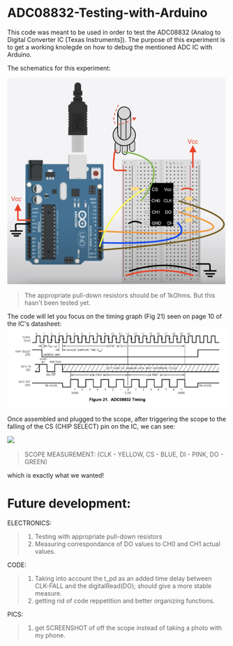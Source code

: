 # ADC08832-Testing-with-Arduino

This code was meant to be used in order to test the ADC08832 (Analog to Digital Converter IC [Texas Instruments]).
The purpose of this experiment is to get a working knolegde on how to debug the mentioned ADC IC with Arduino.

The schematics for this experiment:

<img src="https://github.com/or00101/ADC08832-Testing-with-Arduino/blob/main/testing-schematics.png" width="500"/>

> The appropriate pull-down resistors should be of 1kOhms. But this hasn't been tested yet.


The code will let you focus on the timing graph (Fig 21) seen on page 10 of the IC's datasheet:
<img src="https://github.com/or00101/ADC08832-Testing-with-Arduino/blob/main/ADC08832%20Timing%20Graph.png" width="900"/>

Once assembled and plugged to the scope, after triggering the scope to the falling of the CS (CHIP SELECT) pin on the IC, we can see:

<img src="https://github.com/or00101/ADC08832-Testing-with-Arduino/blob/main/SCOPE_MEASUREMENT.png" width="900"/>

> SCOPE MEASUREMENT: (CLK - YELLOW, CS - BLUE, DI - PINK, DO - GREEN)

which is exactly what we wanted!




# Future development:

ELECTRONICS:

> 1. Testing with appropriate pull-down resistors
> 2. Measuring correspondance of DO values to CH0 and CH1 actual values.

CODE:

> 1. Taking into account the t_pd as an added time delay between CLK-FALL and the digitalRead(DO); should give a more stable measure.
> 2. getting rid of code reppetition and better organizing functions.


PICS:

> 1. get SCREENSHOT of off the scope instead of taking a photo with my phone.
